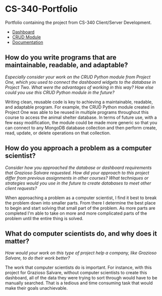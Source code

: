 # CS-340-Portfolio

Portfolio containing the project from CS-340 Client/Server Development.

- [Dashboard](../ProjectTwoDashboard.ipynb)
- [CRUD Module](../module/animal_shelter.py)
- [Documentation](./Project%202%20-%20README.docx)

## How do you write programs that are maintainable, readable, and adaptable?

*Especially consider your work on the CRUD Python module from Project One, which you used to connect the dashboard widgets to the database in Project Two.  What were the advantages of working in this way?  How else could you use this CRUD Python module in the future?*

Writing clean, reusable code is key to achieving a maintainable, readable, and adaptable program.  For example, the CRUD Python module created in Project One was able to be reused in multiple programs throughout this course to access the animal shelter database.  In terms of future use, with a few easy modification, the module could be made more generic so that you can connect to any MongoDB database collection and then perform create, read, update, or delete operations on that collection.

## How do you approach a problem as a computer scientist?

*Consider how you approached the database or dashboard requirements that Grazioso Salvare requested.  How did your approach to this project differ from previous assignments in other courses?  What techniques or strategies would you use in the future to create databases to meet other client requests?*

When approaching a problem as a computer scientist, I find it best to break the problem down into smaller parts.  From there I determine the best place to begin and start solving that small part of the problem.  As more parts are completed I'm able to take on more and more complicated parts of the problem until the entire thing is solved.

## What do computer scientists do, and why does it matter?

*How would your work on this type of project help a company, like Grazioso Salvare, to do their work better?*

The work that computer scientists do is important.  For instance, with this project for Grazioso Salvare, without computer scientists to create this dashboard, all of the data they were trying to sort through would have to be manually searched.  That is a tedious and time consuming task that would make their goals unachievable.
